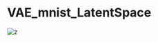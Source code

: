 # VAE_mnist_LatentSpace


![z](https://github.com/faeghe-kashani/VAE_mnist_LatentSpace/assets/52905775/1fcdcc31-656c-4665-bb99-9aa0942fd010)
